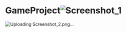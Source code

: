 # GameProject![Screenshot_1](https://github.com/XenonR25/GameProject/assets/107579600/0daad741-deda-4c00-9f54-9a7ad8b0cce7)
![Uploading Screenshot_2.png…]()
